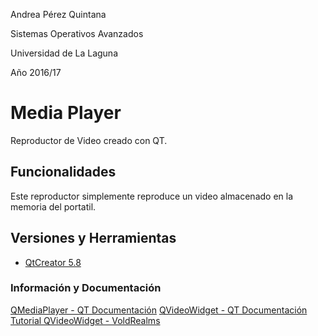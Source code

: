 
Andrea Pérez Quintana

Sistemas Operativos Avanzados

Universidad de La Laguna

Año 2016/17


# Media Player

Reproductor de Video creado con QT. 

## Funcionalidades

Este reproductor simplemente reproduce un video almacenado en la memoria del portatil. 

## Versiones y Herramientas

 * [QtCreator 5.8](https://www.qt.io/qt5-8/)

### Información y Documentación

[QMediaPlayer - QT Documentación](http://doc.qt.io/qt-5/QMediaPlayer.html)
[QVideoWidget - QT Documentación](http://doc.qt.io/qt-5/qvideowidget.html)
[Tutorial QVideoWidget - VoldRealms](https://www.youtube.com/watch?v=tGKmQy-VBX0)


